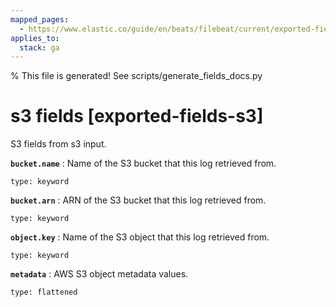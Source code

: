 ```yaml
---
mapped_pages:
  - https://www.elastic.co/guide/en/beats/filebeat/current/exported-fields-s3.html
applies_to:
  stack: ga
---
```


% This file is generated! See scripts/generate_fields_docs.py

# s3 fields [exported-fields-s3]

S3 fields from s3 input.

**`bucket.name`**
:   Name of the S3 bucket that this log retrieved from.

    type: keyword


**`bucket.arn`**
:   ARN of the S3 bucket that this log retrieved from.

    type: keyword


**`object.key`**
:   Name of the S3 object that this log retrieved from.

    type: keyword


**`metadata`**
:   AWS S3 object metadata values.

    type: flattened


